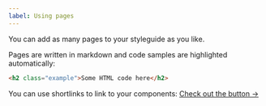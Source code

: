 ```yaml
---
label: Using pages
---
```


You can add as many pages to your styleguide as you like.

Pages are written in markdown and code samples are highlighted automatically:

```html
<h2 class="example">Some HTML code here</h2>
```

You can use shortlinks to link to your components: [Check out the button &rarr;](@button)
